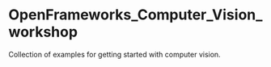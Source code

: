 OpenFrameworks_Computer_Vision_workshop
=======================================

Collection of examples for getting started with computer vision.
